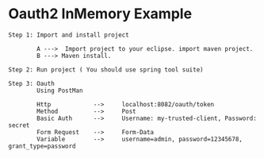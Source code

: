 # Oauth2 InMemory Example

	Step 1: Import and install project

			A --->  Import project to your eclipse. import maven project.
			B ---> Maven install.
			
	Step 2: Run project ( You should use spring tool suite)
	
	Step 3: Oauth 
			Using PostMan
			
			Http 			--> 	localhost:8082/oauth/token
			Method 			-->		Post
			Basic Auth 		--> 	Username: my-trusted-client, Password: secret
			Form Request 	--> 	Form-Data
			Variable 		-->		username=admin, password=12345678, grant_type=password
			
			